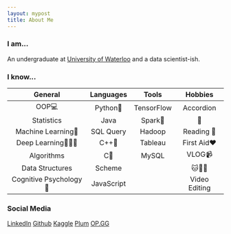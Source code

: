 ```yaml
---
layout: mypost
title: About Me
---
```


### I am...

An undergraduate at [University of Waterloo](https://uwaterloo.ca) and a data scientist-ish. 
 
### I know...

|General             |Languages |Tools     |Hobbies|
|:-:                 |:-:       |:-:       |:-:|
|OOP💻                |Python🐍    |TensorFlow|Accordion|
|Statistics          |Java      |Spark🌟    |🏸️|
|Machine Learning🤖️    |SQL Query |Hadoop    |Reading 📖|
|Deep Learning🤖️🤖️🤖️       |C++👨       |Tableau   |First Aid❤️|
|Algorithms          |C👦         |MySQL     | VLOG📹|
|Data Structures     |Scheme    |　|🐱🐶🐰|
|Cognitive Psychology 🧠|JavaScript||Video Editing|

### Social Media

[LinkedIn](https://www.linkedin.com/in/ryanxjhan/) [Github](https://github.com/ryanxjhan) [Kaggle](https://www.kaggle.com/ryanxjhan)
[Plum](https://app.plum.io/profile/ryanhan)
[OP.GG](http://na.op.gg/summoner/userName=SKT+T1+Ryan)
